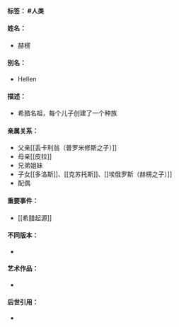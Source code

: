 #### 标签： #人类
#### 姓名：
- 赫楞
#### 别名：
- Hellen
#### 描述：
- 希腊名祖，每个儿子创建了一个种族
#### 亲属关系：
- 父亲[[丢卡利翁（普罗米修斯之子）]]
- 母亲[[皮拉]]
- 兄弟姐妹
- 子女[[多洛斯]]、[[克苏托斯]]、[[埃俄罗斯（赫楞之子）]]
- 配偶
#### 重要事件：
- [[希腊起源]]
#### 不同版本：
- 
#### 艺术作品：
- 
#### 后世引用：
- 